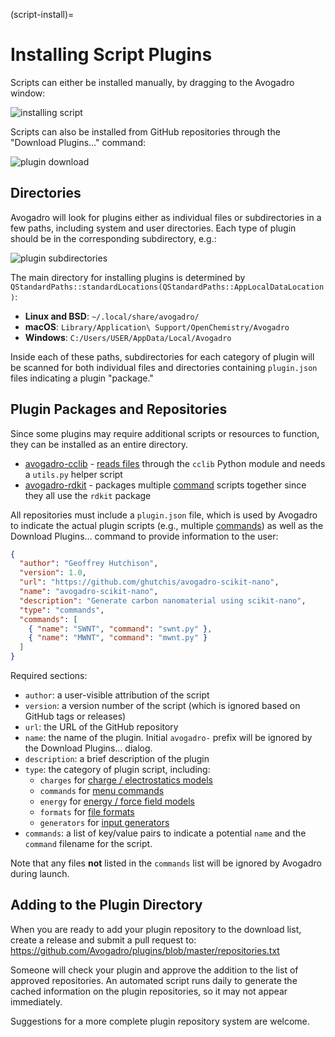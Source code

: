 (script-install)=

# Installing Script Plugins

Scripts can either be installed manually, by dragging to the Avogadro window:

![installing script](../_static/install-script.png)

Scripts can also be installed from GitHub repositories through the "Download Plugins…" command:

![plugin download](../_static/plugin-download.png)

## Directories

Avogadro will look for plugins either as individual files or subdirectories
in a few paths, including system and user directories. Each type of plugin
should be in the corresponding subdirectory, e.g.:

![plugin subdirectories](../_static/plugin-directories.png)

The main directory for installing plugins is determined by `QStandardPaths::standardLocations(QStandardPaths::AppLocalDataLocation)`:

- **Linux and BSD**: `~/.local/share/avogadro/`
- **macOS**: `Library/Application\ Support/OpenChemistry/Avogadro`
- **Windows**: `C:/Users/USER/AppData/Local/Avogadro`

Inside each of these paths, subdirectories for each category of plugin will be
scanned for both individual files and directories containing `plugin.json` files
indicating a plugin "package."

## Plugin Packages and Repositories

Since some plugins may require additional scripts or resources to function,
they can be installed as an entire directory.

- [avogadro-cclib](https://github.com/OpenChemistry/avogadro-cclib) - [reads files](formats) through the `cclib` Python module and needs a `utils.py` helper script
- [avogadro-rdkit](https://github.com/ghutchis/avogadro-rdkit) - packages multiple [command](commands) scripts together since they all use the `rdkit` package

All repositories must include a `plugin.json` file, which is used by Avogadro
to indicate the actual plugin scripts (e.g., multiple [commands](commands))
as well as the Download Plugins… command to provide information to the user:

```json
{
  "author": "Geoffrey Hutchison",
  "version": 1.0,
  "url": "https://github.com/ghutchis/avogadro-scikit-nano",
  "name": "avogadro-scikit-nano",
  "description": "Generate carbon nanomaterial using scikit-nano",
  "type": "commands",
  "commands": [
    { "name": "SWNT", "command": "swnt.py" },
    { "name": "MWNT", "command": "mwnt.py" }
  ]
}
```

Required sections:
- `author`: a user-visible attribution of the script
- `version`: a version number of the script (which is ignored based on GitHub tags or releases)
- `url`: the URL of the GitHub repository
- `name`: the name of the plugin. Initial `avogadro-` prefix will be ignored by the Download Plugins… dialog.
- `description`: a brief description of the plugin
- `type`: the category of plugin script, including:
  - `charges` for [charge / electrostatics models](charges)
  - `commands` for [menu commands](commands)
  - `energy` for [energy / force field models](energy)
  - `formats` for [file formats](formats)
  - `generators` for [input generators](generators)
- `commands`: a list of key/value pairs to indicate a potential `name` and the `command` filename for the script.

Note that any files **not** listed in the `commands` list will be ignored by
Avogadro during launch.

## Adding to the Plugin Directory

When you are ready to add your plugin repository to the download list, create a release and submit a 
pull request to:
https://github.com/Avogadro/plugins/blob/master/repositories.txt

Someone will check your plugin and approve the addition to the list of approved repositories. An 
automated script runs daily to generate the cached information on the plugin repositories, so it may
not appear immediately.

Suggestions for a more complete plugin repository system are welcome.
